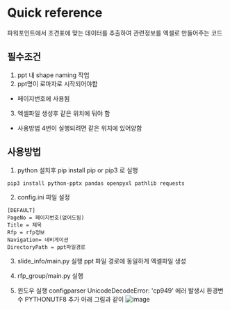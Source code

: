 # Quick reference 
 파워포인트에서 조견표에 맞는 데이터를 추출하여 관련정보를 엑셀로 만들어주는 코드 
 
## 필수조건
1. ppt 내 shape naming 작업 
2. ppt명이 로마자로 시작되어야함 
- 페이지번호에 사용됨
3. 엑셀파일 생성후 같은 위치에 둬야 함 
- 사용방법 4번이 실행되려면 같은 위치에 있어양함

## 사용방법
1. python 설치후 pip install pip or pip3 로 실행
```
pip3 install python-pptx pandas openpyxl pathlib requests
```

2. config.ini 파일 설정
```
[DEFAULT]
PageNo = 페이지번호(없어도됨)
Title = 제목
Rfp = rfp정보
Navigation= 네비게이션
DirectoryPath = ppt파일경로
```

3. slide_info/main.py 실행 ppt 파일 경로에 동일하게 엑셀파일 생성

4. rfp_group/main.py 실행

5. 윈도우 실행  configparser UnicodeDecodeError: 'cp949' 에러 발생시
   환경변수 PYTHONUTF8 추가 아래 그림과 같이
![image](https://github.com/user-attachments/assets/920f42f5-0972-49e0-a973-3bf903ae9af0)

